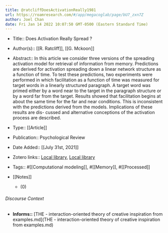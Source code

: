 ```yaml
---
title: @ratcliffDoesActivationReally1981
url: https://roamresearch.com/#/app/megacoglab/page/bU7_zxn7Z
author: Joel Chan
date: Fri Jan 14 2022 10:07:50 GMT-0500 (Eastern Standard Time)
---
```


- Title:: Does Activation Really Spread ?
- Author(s):: [[R. Ratcliff]], [[G. Mckoon]]
- Abstract:: In this article we consider three versions of the spreading activation model for retrieval of information from memory. Predictions are derived for activation spreading down a linear network structure as a function of time. To test these predictions, two experiments were performed in which facilitation as a function of time was measured for target words in a linearly structured paragraph. A target word was primed either by a word near to the target in the paragraph structure or by a word far from the target. Results showed that facilitation begins at about the same time for the far and near conditions. This is inconsistent with the predictions derived from the models. Implications of these results are dis- cussed and alternative conceptions of the activation process are described.
- Type:: [[Article]]
- Publication:: Psychological Review
- Date Added:: [[July 31st, 2021]]
- Zotero links:: [Local library](zotero://select/groups/2451508/items/3GJG53JA), [Local library](https://www.zotero.org/groups/2451508/items/3GJG53JA)
- Tags:: #[[Computational modeling]], #[[Memory]], #[[Processed]]
- [[Notes]]

    - (0)

###### Discourse Context

- **Informs::** [THE - interaction-oriented theory of creative inspiration from examples.md](THE - interaction-oriented theory of creative inspiration from examples.md)
